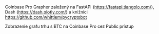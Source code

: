 Coinbase Pro Grapher založený na FastAPI (https://fastapi.tiangolo.com/), Dash (https://dash.plotly.com/) a knižnici https://github.com/whittlem/pycryptobot

Zobrazenie grafu trhu s BTC na Coinbase Pro cez Public prístup
